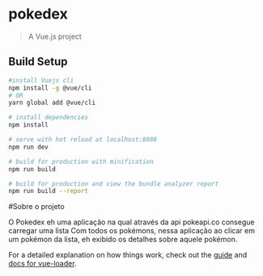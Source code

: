 # pokedex

> A Vue.js project

## Build Setup

``` bash
#install Vuejs cli
npm install -g @vue/cli
# OR
yarn global add @vue/cli

# install dependencies
npm install

# serve with hot reload at localhost:8080
npm run dev

# build for production with minification
npm run build

# build for production and view the bundle analyzer report
npm run build --report
```
#Sobre o projeto

O Pokedex eh uma aplicação na qual através da api pokeapi.co consegue carregar uma lista
Com todos os pokémons, nessa aplicação ao clicar em um pokémon da lista, eh exibido os detalhes sobre aquele pokémon.

For a detailed explanation on how things work, check out the [guide](http://vuejs-templates.github.io/webpack/) and [docs for vue-loader](http://vuejs.github.io/vue-loader).
